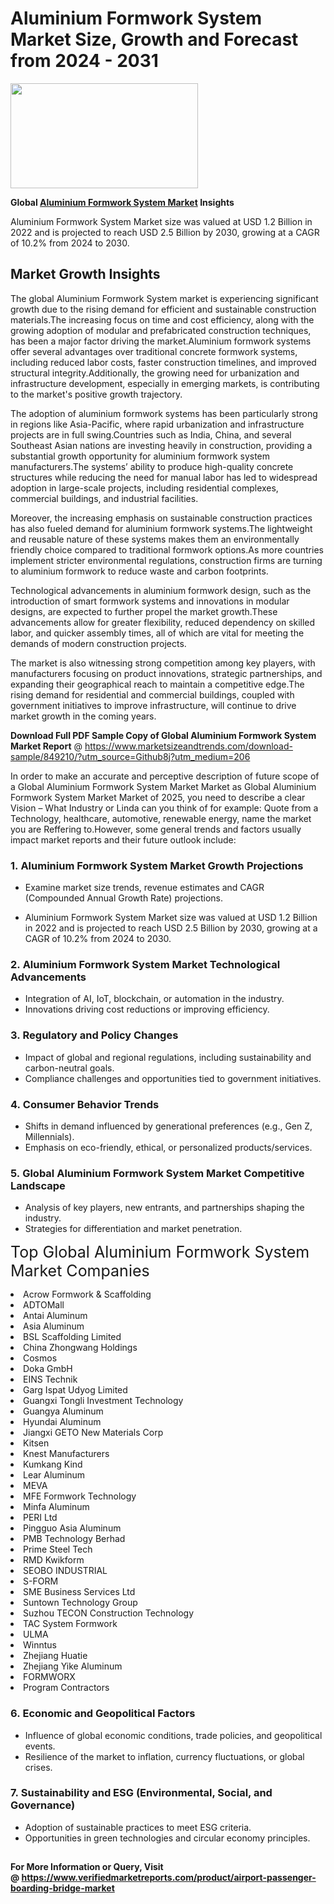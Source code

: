 <H1>Aluminium Formwork System Market Size, Growth and Forecast from 2024 - 2031</H1><img class="aligncenter size-medium wp-image-584254" src="https://thirdeyenews.in/wp-content/uploads/2024/09/Global-Market-Research-300x168.jpeg" alt="" width="300" height="168" /><p><strong>Global&nbsp;<a href="https://www.marketsizeandtrends.com/download-sample/849210/?utm_source=Github8j?utm_medium=206">Aluminium Formwork System Market</a> Insights</strong></p><p>Aluminium Formwork System Market size was valued at USD 1.2 Billion in 2022 and is projected to reach USD 2.5 Billion by 2030, growing at a CAGR of 10.2% from 2024 to 2030.</p><p><h2>Market Growth Insights</h2> <p>The global Aluminium Formwork System market is experiencing significant growth due to the rising demand for efficient and sustainable construction materials.The increasing focus on time and cost efficiency, along with the growing adoption of modular and prefabricated construction techniques, has been a major factor driving the market.Aluminium formwork systems offer several advantages over traditional concrete formwork systems, including reduced labor costs, faster construction timelines, and improved structural integrity.Additionally, the growing need for urbanization and infrastructure development, especially in emerging markets, is contributing to the market's positive growth trajectory.</p> <p>The adoption of aluminium formwork systems has been particularly strong in regions like Asia-Pacific, where rapid urbanization and infrastructure projects are in full swing.Countries such as India, China, and several Southeast Asian nations are investing heavily in construction, providing a substantial growth opportunity for aluminium formwork system manufacturers.The systems’ ability to produce high-quality concrete structures while reducing the need for manual labor has led to widespread adoption in large-scale projects, including residential complexes, commercial buildings, and industrial facilities.</p> <p>Moreover, the increasing emphasis on sustainable construction practices has also fueled demand for aluminium formwork systems.The lightweight and reusable nature of these systems makes them an environmentally friendly choice compared to traditional formwork options.As more countries implement stricter environmental regulations, construction firms are turning to aluminium formwork to reduce waste and carbon footprints.</p> <p>Technological advancements in aluminium formwork design, such as the introduction of smart formwork systems and innovations in modular designs, are expected to further propel the market growth.These advancements allow for greater flexibility, reduced dependency on skilled labor, and quicker assembly times, all of which are vital for meeting the demands of modern construction projects.</p> <p>The market is also witnessing strong competition among key players, with manufacturers focusing on product innovations, strategic partnerships, and expanding their geographical reach to maintain a competitive edge.The rising demand for residential and commercial buildings, coupled with government initiatives to improve infrastructure, will continue to drive market growth in the coming years.</p> <p><span class=""><strong>Download Full PDF Sample Copy of Global Aluminium Formwork System Market Report</strong> @ <a href="https://www.marketsizeandtrends.com/download-sample/849210/?utm_source=Github8j?utm_medium=206" target="_blank">https://www.marketsizeandtrends.com/download-sample/849210/?utm_source=Github8j?utm_medium=206</a></span></p><p>In order to make an accurate and perceptive description of future scope of a Global&nbsp;Aluminium Formwork System Market Market as Global&nbsp;Aluminium Formwork System Market Market of 2025, you need to describe a clear Vision &ndash; What Industry or Linda can you think of for example: Quote from a Technology, healthcare, automotive, renewable energy, name the market you are Reffering to.However, some general trends and factors usually impact market reports and their future outlook include:</p><h3>1.&nbsp;<strong>Aluminium Formwork System Market Growth Projections</strong></h3><ul><li>Examine market size trends, revenue estimates and CAGR (Compounded Annual Growth Rate) projections.</li><li><p>Aluminium Formwork System Market size was valued at USD 1.2 Billion in 2022 and is projected to reach USD 2.5 Billion by 2030, growing at a CAGR of 10.2% from 2024 to 2030.</p></li></ul><h3>2.&nbsp;<strong>Aluminium Formwork System Market Technological Advancements</strong></h3><ul><li>Integration of AI, IoT, blockchain, or automation in the industry.</li><li>Innovations driving cost reductions or improving efficiency.</li></ul><h3>3.&nbsp;<strong>Regulatory and Policy Changes</strong></h3><ul><li>Impact of global and regional regulations, including sustainability and carbon-neutral goals.</li><li>Compliance challenges and opportunities tied to government initiatives.</li></ul><h3>4.&nbsp;<strong>Consumer Behavior Trends</strong></h3><ul><li>Shifts in demand influenced by generational preferences (e.g., Gen Z, Millennials).</li><li>Emphasis on eco-friendly, ethical, or personalized products/services.</li></ul><h3>5.&nbsp;<strong>Global Aluminium Formwork System Market Competitive Landscape</strong></h3><ul><li>Analysis of key players, new entrants, and partnerships shaping the industry.</li><li>Strategies for differentiation and market penetration.</li></ul><p data-pm-slice="1 1 []"><span style="color: inherit; font-family: inherit; font-size: 25px;">Top Global Aluminium Formwork System Market Companies</span></p><div class="" data-test-id=""><p><li>Acrow Formwork & Scaffolding</li><li> ADTOMall</li><li> Antai Aluminum</li><li> Asia Aluminum</li><li> BSL Scaffolding Limited</li><li> China Zhongwang Holdings</li><li> Cosmos</li><li> Doka GmbH</li><li> EINS Technik</li><li> Garg Ispat Udyog Limited</li><li> Guangxi Tongli Investment Technology</li><li> Guangya Aluminum</li><li> Hyundai Aluminum</li><li> Jiangxi GETO New Materials Corp</li><li> Kitsen</li><li> Knest Manufacturers</li><li> Kumkang Kind</li><li> Lear Aluminum</li><li> MEVA</li><li> MFE Formwork Technology</li><li> Minfa Aluminum</li><li> PERI Ltd</li><li> Pingguo Asia Aluminum</li><li> PMB Technology Berhad</li><li> Prime Steel Tech</li><li> RMD Kwikform</li><li> SEOBO INDUSTRIAL</li><li> S-FORM</li><li> SME Business Services Ltd</li><li> Suntown Technology Group</li><li> Suzhou TECON Construction Technology</li><li> TAC System Formwork</li><li> ULMA</li><li> Winntus</li><li> Zhejiang Huatie</li><li> Zhejiang Yike Aluminum</li><li> FORMWORX</li><li> Program Contractors</li></p></div><h3>6.&nbsp;<strong>Economic and Geopolitical Factors</strong></h3><ul><li>Influence of global economic conditions, trade policies, and geopolitical events.</li><li>Resilience of the market to inflation, currency fluctuations, or global crises.</li></ul><h3>7.&nbsp;<strong>Sustainability and ESG (Environmental, Social, and Governance)</strong></h3><ul><li>Adoption of sustainable practices to meet ESG criteria.</li><li>Opportunities in green technologies and circular economy principles.</li></ul><h2><strong style="font-size: 14px;">For More Information or Query, Visit @&nbsp;</strong><a style="background-color: #ffffff; font-size: 14px;" href="https://www.marketsizeandtrends.com/report/aluminium-formwork-system-market/" target="_blank">https://www.verifiedmarketreports.com/product/airport-passenger-boarding-bridge-market</a></h2>